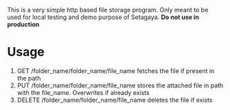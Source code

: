 This is a very simple http based file storage program. Only meant to be used for local testing and demo purpose of Setagaya. **Do not use in production**

# Usage

1. GET    /folder_name/folder_name/file_name fetches the file if present in the path
2. PUT    /folder_name/folder_name/file_name stores the attached file in path with the file_name. Overwrites if already exists
3. DELETE /folder_name/folder_name/file_name deletes the file if exists